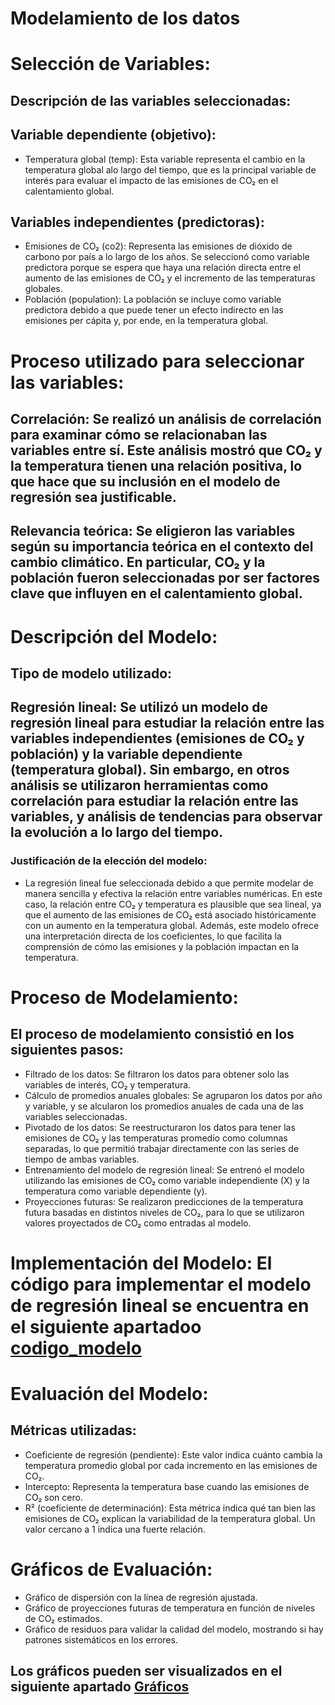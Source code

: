 # Modelamiento de los datos

# Selección de Variables:
## Descripción de las variables seleccionadas:

## Variable dependiente (objetivo):
* Temperatura global (temp): Esta variable representa el cambio en la temperatura global alo largo del tiempo, que es la principal variable de interés para evaluar el impacto de las emisiones de CO₂ en el calentamiento global.
## Variables independientes (predictoras):
* Emisiones de CO₂ (co2): Representa las emisiones de dióxido de carbono por país a lo largo de los años. Se seleccionó como variable predictora porque se espera que haya una relación directa entre el aumento de las emisiones de CO₂ y el incremento de las temperaturas globales.
* Población (population): La población se incluye como variable predictora debido a que puede tener un efecto indirecto en las emisiones per cápita y, por ende, en la temperatura global.

# Proceso utilizado para seleccionar las variables:
## Correlación: Se realizó un análisis de correlación para examinar cómo se relacionaban las variables entre sí. Este análisis mostró que CO₂ y la temperatura tienen una relación positiva, lo que hace que su inclusión en el modelo de regresión sea justificable.

## Relevancia teórica: Se eligieron las variables según su importancia teórica en el contexto del cambio climático. En particular, CO₂ y la población fueron seleccionadas por ser factores clave que influyen en el calentamiento global.

# Descripción del Modelo:
## Tipo de modelo utilizado:

## Regresión lineal: Se utilizó un modelo de regresión lineal para estudiar la relación entre las variables independientes (emisiones de CO₂ y población) y la variable dependiente (temperatura global). Sin embargo, en otros análisis se utilizaron herramientas como correlación para estudiar la relación entre las variables, y análisis de tendencias para observar la evolución a lo largo del tiempo.

### Justificación de la elección del modelo:
* La regresión lineal fue seleccionada debido a que permite modelar de manera sencilla y efectiva la relación entre variables numéricas. En este caso, la relación entre CO₂ y temperatura es plausible que sea lineal, ya que el aumento de las emisiones de CO₂ está asociado históricamente con un aumento en la temperatura global. Además, este modelo ofrece una interpretación directa de los coeficientes, lo que facilita la comprensión de cómo las emisiones y la población impactan en la temperatura.

# Proceso de Modelamiento: 
## El proceso de modelamiento consistió en los siguientes pasos:

* Filtrado de los datos: Se filtraron los datos para obtener solo las variables de interés, CO₂ y temperatura.
* Cálculo de promedios anuales globales: Se agruparon los datos por año y variable, y se alcularon los promedios anuales de cada una de las variables seleccionadas.
* Pivotado de los datos: Se reestructuraron los datos para tener las emisiones de CO₂ y las temperaturas promedio como columnas separadas, lo que permitió trabajar directamente con las series de tiempo de ambas variables.
* Entrenamiento del modelo de regresión lineal: Se entrenó el modelo utilizando las emisiones de CO₂ como variable independiente (X) y la temperatura como variable dependiente (y).
* Proyecciones futuras: Se realizaron predicciones de la temperatura futura basadas en distintos niveles de CO₂, para lo que se utilizaron valores proyectados de CO₂ como entradas al modelo.

# Implementación del Modelo: El código para implementar el modelo de regresión lineal se encuentra en el siguiente apartadoo [codigo_modelo](https://github.com/Luisxz24/ProyectoDS--Analisis-de-la-Variacion-en-las-Temperaturas-Promedio/blob/main/Code/analisis_y_graficos.py)

# Evaluación del Modelo:

## Métricas utilizadas:
* Coeficiente de regresión (pendiente): Este valor indica cuánto cambia la temperatura promedio global por cada incremento en las emisiones de CO₂.
* Intercepto: Representa la temperatura base cuando las emisiones de CO₂ son cero.
* R² (coeficiente de determinación): Esta métrica indica qué tan bien las emisiones de CO₂ explican la variabilidad de la temperatura global. Un valor cercano a 1 indica una fuerte relación.

# Gráficos de Evaluación:

* Gráfico de dispersión con la línea de regresión ajustada.
* Gráfico de proyecciones futuras de temperatura en función de niveles de CO₂ estimados.
* Gráfico de residuos para validar la calidad del modelo, mostrando si hay patrones sistemáticos en los errores.

## Los gráficos pueden ser visualizados en el siguiente apartado [Gráficos](https://github.com/Luisxz24/ProyectoDS--Analisis-de-la-Variacion-en-las-Temperaturas-Promedio/tree/main/visualizations)
  


